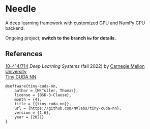 # Needle

A deep learning framework with customized GPU and NumPy CPU backend.  

Ongoing project; **switch to the branch `hw` for details.**

## References

[10-414/714](https://dlsyscourse.org) *Deep Learning Systems* (fall 2022) by [Carnegie Mellon University](https://www.cmu.edu)<br>
[Tiny CUDA NN](https://github.com/NVlabs/tiny-cuda-nn)

```
@software{tiny-cuda-nn,
	author = {M\"uller, Thomas},
	license = {BSD-3-Clause},
	month = {4},
	title = {{tiny-cuda-nn}},
	url = {https://github.com/NVlabs/tiny-cuda-nn},
	version = {1.6},
	year = {2021}
}
```

